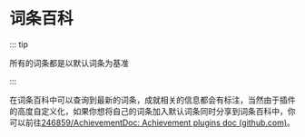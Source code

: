 # 词条百科

::: tip

所有的词条都是以默认词条为基准

:::

在词条百科中可以查询到最新的词条，成就相关的信息都会有标注，当然由于插件的高度自定义化，如果你想将自己的词条加入默认词条同时分享到词条百科中，你可以前往[246859/AchievementDoc: Achievement plugins doc (github.com)](https://github.com/246859/AchievementDoc)。